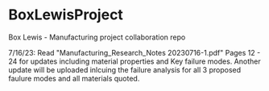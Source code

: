 # BoxLewisProject
Box Lewis - Manufacturing project collaboration repo

7/16/23:
Read "Manufacturing_Research_Notes 20230716-1.pdf" Pages 12 - 24 for updates including material properties and Key failure modes. 
Another update will be uploaded inlcuing the failure analysis for all 3 proposed faulure modes and all materials quoted.
